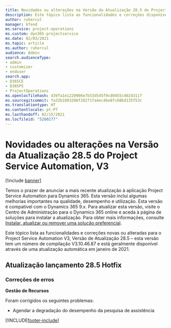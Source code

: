 ```yaml
---
title: Novidades ou alterações na Versão da Atualização 28.5 do Project Service Automation Hotfix, V3
description: Este tópico lista as funcionalidades e correções disponíveis no Project Service Automation V3, Versão da Atualização 28.5, Hotfix, V3.
author: ruhercul
manager: kfend
ms.service: project-operations
ms.custom: dyn365-projectservice
ms.date: 02/03/2021
ms.topic: article
ms.author: ruhercul
audience: Admin
search.audienceType:
- admin
- customizer
- enduser
search.app:
- D365CE
- D365PS
- ProjectOperations
ms.openlocfilehash: d39fa1e1220906e7b53d545f9cd0455c402d311f
ms.sourcegitcommit: fa32b1893286f20271fa4ec4be8fc68bd135f53c
ms.translationtype: HT
ms.contentlocale: pt-PT
ms.lasthandoff: 02/15/2021
ms.locfileid: "5280277"
---
```

# <a name="whats-new-or-changed-in-project-service-automation-update-release-285-v3"></a>Novidades ou alterações na Versão da Atualização 28.5 do Project Service Automation, V3

[!include [banner](../includes/psa-now-project-operations.md)]

Temos o prazer de anunciar a mais recente atualização à aplicação Project Service Automation para Dynamics 365. Esta versão inclui algumas melhorias importantes na qualidade, desempenho e utilização. Esta versão é compatível com o Dynamics 365 9.x. Para atualizar esta versão, visite o Centro de Administração para o Dynamics 365 online e aceda à página de soluções para instalar a atualização. Para obter mais informações, consulte [Instalar, atualizar ou remover uma solução preferencial](https://docs.microsoft.com/power-platform/admin/install-remove-preferred-solution).

Este tópico lista as funcionalidades e correções novas ou alteradas para o Project Service Automation V3, Versão de Atualização 28.5 – esta versão tem um número de compilação V3.10.46.87 e está geralmente disponível através de uma atualização automática em janeiro de 2021.

## <a name="update-release-285-hotfix"></a>Atualização lançamento 28.5 Hotfix

### <a name="bug-fixes"></a>Correções de erros

**Gestão de Recursos**

Foram corrigidos os seguintes problemas:

- Agendar a degradação do desempenho da pesquisa de assistência



[!INCLUDE[footer-include](../includes/footer-banner.md)]